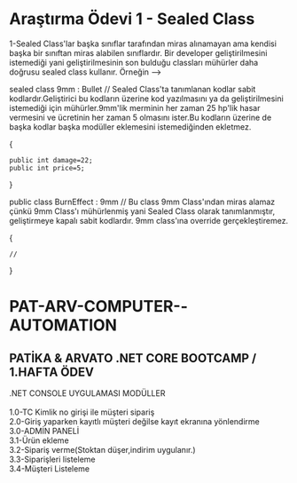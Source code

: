 # Araştırma Ödevi 1 - Sealed Class

1-Sealed Class'lar başka sınıflar tarafından miras alınamayan ama kendisi başka bir sınıftan miras alabilen sınıflardır.
Bir developer geliştirilmesini istemediği yani geliştirilmesinin son bulduğu classları mühürler daha doğrusu sealed class kullanır.
Örneğin --> 


sealed class 9mm : Bullet  // Sealed Class'ta tanımlanan kodlar sabit kodlardır.Geliştirici bu kodların üzerine kod yazılmasını ya da geliştirilmesini istemediği için mühürler.9mm'lik merminin her zaman 25 hp'lik hasar vermesini ve ücretinin her zaman 5 olmasını ister.Bu kodların üzerine de başka kodlar başka modüller eklemesini istemediğinden ekletmez.

{	

	public int damage=22;
	public int price=5;
	
}


public class BurnEffect : 9mm // Bu class 9mm Class'ından miras alamaz çünkü 9mm Class'ı mühürlenmiş yani Sealed Class olarak tanımlanmıştır, geliştirmeye kapalı sabit kodlardır. 9mm class'ına override gerçekleştiremez.

{
	
	//
}


# PAT-ARV-COMPUTER--AUTOMATION
PATİKA &amp; ARVATO .NET CORE BOOTCAMP / 1.HAFTA ÖDEV
----------------------------------------------------

.NET CONSOLE UYGULAMASI MODÜLLER \
\
1.0-TC Kimlik no girişi ile müşteri sipariş \
2.0-Giriş yaparken kayıtlı müşteri değilse kayıt ekranına yönlendirme\
3.0-ADMİN PANELİ\
3.1-Ürün ekleme\
3.2-Sipariş verme(Stoktan düşer,indirim uygulanır.)\
3.3-Siparişleri listeleme\
3.4-Müşteri Listeleme


